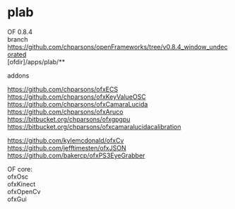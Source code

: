 # plab #  
  
OF 0.8.4  
branch https://github.com/chparsons/openFrameworks/tree/v0.8.4_window_undecorated  
[ofdir]/apps/plab/**  
  
addons  
  
https://github.com/chparsons/ofxECS  
https://github.com/chparsons/ofxKeyValueOSC  
https://github.com/chparsons/ofxCamaraLucida  
https://github.com/chparsons/ofxAruco  
https://bitbucket.org/chparsons/ofxgpgpu  
https://bitbucket.org/chparsons/ofxcamaralucidacalibration  
  
https://github.com/kylemcdonald/ofxCv  
https://github.com/jefftimesten/ofxJSON  
https://github.com/bakercp/ofxPS3EyeGrabber  
  
OF core:  
ofxOsc  
ofxKinect  
ofxOpenCv  
ofxGui  
